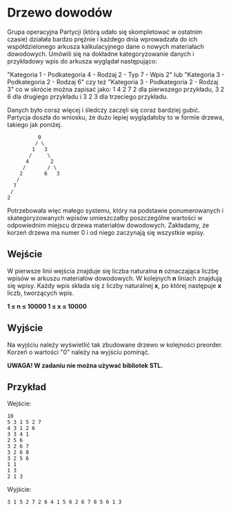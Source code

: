 # Drzewo dowodów

Grupa operacyjna Partycji (którą udało się skompletować w ostatnim czasie) działała bardzo prężnie i każdego dnia wprowadzała do ich współdzielonego arkusza kalkulacyjnego dane o nowych materiałach dowodowych. Umówili się na dokładne kategoryzowanie danych i przykładowy wpis do arkusza wyglądał następująco:

"Kategoria 1 - Podkategoria 4 - Rodzaj 2 - Typ 7 - Wpis 2" lub "Kategoria 3 - Podkategoria 2 - Rodzaj 6" czy też "Kategoria 3 - Podkategoria 2 - Rodzaj 3" co w skrócie można zapisać jako: 1 4 2 7 2 dla pierwszego przykładu, 3 2 6 dla drugiego przykładu i 3 2 3 dla trzeciego przykładu.

Danych było coraz więcej i śledczy zaczęli się coraz bardziej gubić. Partycja doszła do wniosku, że dużo lepiej wyglądałoby to w formie drzewa, takiego jak poniżej.

```
          0
         / \
        1   3
       /     \
      4       2
     /       / \
    2       6   3
   /
  7
 /
2
```

Potrzebowała więc małego systemu, który na podstawie ponumerowanych i skategoryzowanych wpisów umieszczałby poszczególne wartości w odpowiednim miejscu drzewa materiałów dowodowych. Zakładamy, że korzeń drzewa ma numer 0 i od niego zaczynają się wszystkie wpisy.

## Wejście
W pierwsze linii wejścia znajduje się liczba naturalna **n** oznaczająca liczbę wpisów w arkuszu materiałów dowodowych. W kolejnych **n** liniach znajdują się wpisy. Każdy wpis składa się z liczby naturalnej **x**, po której następuje **x** liczb, tworzących wpis.

**1 ≤ n ≤ 10000
1 ≤ x ≤ 10000**

## Wyjście
Na wyjściu należy wyświetlić tak zbudowane drzewo w kolejności preorder. Korzeń o wartości "0" należy na wyjściu pominąć.

**UWAGA! W zadaniu nie można używać bibliotek STL.**

## Przykład
Wejście:
```
10
5 3 1 5 2 7
4 3 1 2 6
3 3 4 1
2 5 6
3 2 6 7
3 2 6 8
3 2 5 6
1 1
1 3
2 1 3 
```
Wyjście:
```
3 1 5 2 7 2 6 4 1 5 6 2 6 7 8 5 6 1 3
```